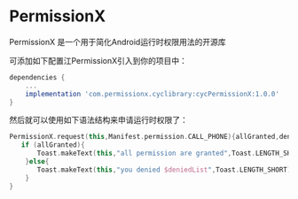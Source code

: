 # PermissionX

PermissionX 是一个用于简化Android运行时权限用法的开源库

可添加如下配置江PermissionX引入到你的项目中：
```groovy
dependencies {
	...
	implementation 'com.permissionx.cyclibrary:cycPermissionX:1.0.0'
}
```

然后就可以使用如下语法结构来申请运行时权限了：

```kotlin
PermissionX.request(this,Manifest.permission.CALL_PHONE){allGranted,deniedList ->
   if (allGranted){
       Toast.makeText(this,"all permission are granted",Toast.LENGTH_SHORT).show()
    }else{
       Toast.makeText(this,"you denied $deniedList",Toast.LENGTH_SHORT).show()
    }
}
```
